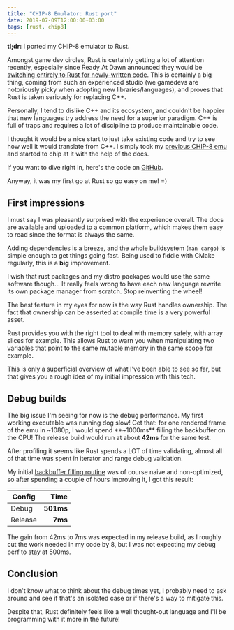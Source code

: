 ```yaml
---
title: "CHIP-8 Emulator: Rust port"
date: 2019-07-09T12:00:00+03:00
tags: [rust, chip8]
---
```


**tl;dr:** I ported my CHIP-8 emulator to Rust.

Amongst game dev circles, Rust is certainly getting a lot of attention recently,
especially since Ready At Dawn announced they would be [switching entirely to
Rust for newly-written code](https://twitter.com/AndreaPessino/status/1021532074153394176).
This is certainly a big thing, coming from such an experienced studio
(we gamedevs are notoriously picky when adopting new libraries/languages),
and proves that Rust is taken seriously for replacing C++.

Personally, I tend to dislike C++ and its ecosystem, and couldn't be happier
that new languages try address the need for a superior paradigm. C++ is full of
traps and requires a lot of discipline to produce maintainable code.

I thought it would be a nice start to just take existing code and try to see how
well it would translate from C++. I simply took my [previous CHIP-8 emu](https://github.com/Ryp/chip8-emu) and started
to chip at it with the help of the docs.

If you want to dive right in, here's the code on [GitHub](https://github.com/Ryp/chip8-emu-rs).

Anyway, it was my first go at Rust so go easy on me! =)

## First impressions

I must say I was pleasantly surprised with the experience overall. The docs are
available and uploaded to a common platform, which makes them easy to read since
the format is always the same.

Adding dependencies is a breeze, and the whole buildsystem (`man cargo`) is simple enough to
get things going fast. Being used to fiddle with CMake regularly, this is a **big**
improvement.

I wish that rust packages and my distro packages would use the same software
though... It really feels wrong to have each new language rewrite its
own package manager from scratch. Stop reinventing the wheel!

The best feature in my eyes for now is the way Rust handles ownership. The fact
that ownership can be asserted at compile time is a very powerful asset.

Rust provides you with the right tool to deal with memory safely, with array slices for
example. This allows Rust to warn you when manipulating two variables that point to the same
mutable memory in the same scope for example.

This is only a superficial overview of what I've been able to see so far, but
that gives you a rough idea of my initial impression with this tech.

## Debug builds

The big issue I'm seeing for now is the debug performance. My first working
executable was running dog slow! Get that: for one rendered frame of the emu in
~1080p, I would spend **~1000ms** filling the backbuffer on the CPU!
The release build would run at about **42ms** for the same test.

After profiling it seems like Rust spends a LOT of time validating,
almost all of that time was spent in iterator and range debug validation.

My initial [backbuffer filling routine](https://github.com/Ryp/chip8-emu-rs/blob/master/src/sdl2/backend.rs#L80) was of course naive and non-optimized, so
after spending a couple of hours improving it, I got this result:

| Config      | Time  |
|-------------|------:|
| Debug   | **501ms** |
| Release | **7ms**  |

The gain from 42ms to 7ms was expected in my release build, as I roughly cut the
work needed in my code by 8, but I was not expecting my debug perf to stay at
500ms.

## Conclusion

I don't know what to think about the debug times yet, I probably need to ask
around and see if that's an isolated case or if there's a way to mitigate this.

Despite that, Rust definitely feels like a well thought-out language and I'll be
programming with it more in the future!
